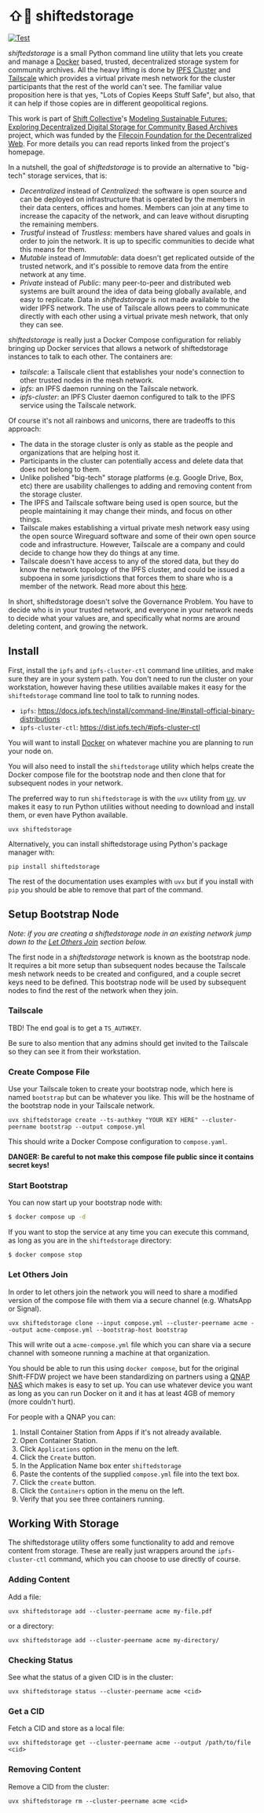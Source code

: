 # ⇧📁 shiftedstorage

[![Test](https://github.com/historypin/shiftedstorage/actions/workflows/test.yml/badge.svg)](https://github.com/historypin/shiftedstorage/actions/workflows/test.yml)

*shiftedstorage* is a small Python command line utility that lets you create and manage a [Docker] based, trusted, decentralized storage system for community archives. All the heavy lifting is done by [IPFS Cluster] and [Tailscale] which provides a virtual private mesh network for the cluster participants that the rest of the world can't see. The familiar value proposition here is that yes, "Lots of Copies Keeps Stuff Safe", but also, that it can help if those copies are in different geopolitical regions.

This work is part of [Shift Collective]'s [Modeling Sustainable Futures: Exploring Decentralized Digital Storage for Community Based Archives] project, which was funded by the [Filecoin Foundation for the Decentralized Web]. For more details you can read reports linked from the project's homepage.

In a nutshell, the goal of *shiftedstorage* is to provide an alternative to "big-tech" storage services, that is:

- *Decentralized* instead of *Centralized*: the software is open source and can
  be deployed on infrastructure that is operated by the members in their data centers,
  offices and homes. Members can join at any time to increase the capacity of the
  network, and can leave without disrupting the remaining members.
- *Trustful* instead of *Trustless*: members have shared values and goals in
  order to join the network. It is up to specific communities to decide what this means for them.
- *Mutable* instead of *Immutable*: data doesn't get replicated outside of the
  trusted network, and it's possible to remove data from the entire network at
  any time.
- *Private* instead of *Public*: many peer-to-peer and distributed web systems
  are built around the idea of data being globally available, and easy to
  replicate. Data in *shiftedstorage* is not made available to the
  wider IPFS network. The use of Tailscale allows peers to communicate
  directly with each other using a virtual private mesh network, that only they
  can see.

*shiftedstorage* is really just a Docker Compose configuration for reliably bringing up Docker services that allows a network of shiftedstorage instances to talk to each other. The containers are:

* *tailscale*: a Tailscale client that establishes your node's connection to other trusted nodes in the mesh network.
* *ipfs*: an IPFS daemon running on the Tailscale network.
* *ipfs-cluster*: an IPFS Cluster daemon configured to talk to the IPFS service using the Tailscale network.

Of course it's not all rainbows and unicorns, there are tradeoffs to this approach:

* The data in the storage cluster is only as stable as the people and organizations that are helping host it.
* Participants in the cluster can potentially access and delete data that does not belong to them.
* Unlike polished "big-tech" storage platforms (e.g. Google Drive, Box, etc) there are usability challenges to adding and removing content from the storage cluster.
* The IPFS and Tailscale software being used is open source, but the people maintaining it may change their minds, and focus on other things.
* Tailscale makes establishing a virtual private mesh network easy using the open source Wireguard software and some of their own open source code and infrastructure. However, Tailscale are a company and could decide to change how they do things at any time.
* Tailscale doesn't have access to any of the stored data, but they do know the network topology of the IPFS cluster, and could be issued a subpoena in some jurisdictions that forces them to share who is a member of the network. Read more about this [here](https://tailscale.com/blog/tailscale-privacy-anonymity).

In short, shiftedstorage doesn't solve the Governance Problem. You have to decide who is in your trusted network, and everyone in your network needs to decide what your values are, and specifically what norms are around deleting content, and growing the network.

## Install

First, install the `ipfs` and `ipfs-cluster-ctl` command line utilities, and make sure they are in your system path. You don't need to run the cluster on your workstation, however having these utilities available makes it easy for the `shiftedstorage` command line tool to talk to running nodes.

* `ipfs`: https://docs.ipfs.tech/install/command-line/#install-official-binary-distributions
* `ipfs-cluster-ctl`: https://dist.ipfs.tech/#ipfs-cluster-ctl

You will want to install [Docker] on whatever machine you are planning to run your node on.

You will also need to install the `shiftedstorage` utility which helps create the Docker compose file for the bootstrap node and then clone that for subsequent nodes in your network.

The preferred way to run `shiftedstorage` is with the `uvx` utility from [uv]. uv makes it easy to run Python utilities without needing to download and install them, or even have Python available.

```
uvx shiftedstorage
```

Alternatively, you can install shiftedstorage using Python's package manager with:

```
pip install shiftedstorage
```

The rest of the documentation uses examples with `uvx` but if you install with `pip` you should be able to remove that part of the command.

## Setup Bootstrap Node

*Note: if you are creating a shiftedstorage node in an existing network jump down to the [Let Others Join](#let-others-join) section below.*

The first node in a *shiftedstorage* network is known as the bootstrap node. It requires a bit more setup than subsequent nodes because the Tailscale mesh network needs to be created and configured, and a couple secret keys need to be defined. This bootstrap node will be used by subsequent nodes to find the rest of the network when they join.

### Tailscale

TBD! The end goal is to get a `TS_AUTHKEY`.

Be sure to also mention that any admins should get invited to the Tailscale so they can see it from their workstation.

### Create Compose File

Use your Tailscale token to create your bootstrap node, which here is named `bootstrap` but can be whatever you like. This will be the hostname of the bootstrap node in your Tailscale network.

```
uvx shiftedstorage create --ts-authkey "YOUR KEY HERE" --cluster-peername bootstrap --output compose.yml
```

This should write a Docker Compose configuration to `compose.yaml`.

**DANGER: Be careful to not make this compose file public since it contains secret keys!**

### Start Bootstrap

You can now start up your bootstrap node with:

```bash
$ docker compose up -d
```

If you want to stop the service at any time you can execute this command, as long as you are in the `shiftedstorage` directory:

```
$ docker compose stop
```

### Let Others Join

In order to let others join the network you will need to share a modified version of the compose file with them via a secure channel (e.g. WhatsApp or Signal).

```
uvx shiftedstorage clone --input compose.yml --cluster-peername acme --output acme-compose.yml --bootstrap-host bootstrap
```

This will write out a `acme-compose.yml` file which you can share via a secure channel with someone running a machine at that organization.

You should be able to run this using `docker compose`, but for the original Shift-FFDW project we have been standardizing on partners using a [QNAP NAS](https://www.qnap.com/en-us/product/tbs-h574tx) which makes is easy to set up. You can use whatever device you want as long as you can run Docker on it and it has at least 4GB of memory (more couldn't hurt).

For people with a QNAP you can:

1. Install Container Station from Apps if it's not already available.
2. Open Container Station.
3. Click `Applications` option in the menu on the left.
4. Click the `Create` button.
5. In the Application Name box enter `shiftedstorage`
6. Paste the contents of the supplied `compose.yml` file into the text box.
7. Click the `create` button.
8. Click the `Containers` option in the menu on the left.
9. Verify that you see three containers running.

## Working With Storage

The shiftedstorage utility offers some functionality to add and remove content from storage. These are really just wrappers around the `ipfs-cluster-ctl` command, which you can choose to use directly of course.

### Adding Content

Add a file:

```
uvx shiftedstorage add --cluster-peername acme my-file.pdf
```

or a directory:

```
uvx shiftedstorage add --cluster-peername acme my-directory/
```

### Checking Status

See what the status of a given CID is in the cluster:

```
uvx shiftedstorage status --cluster-peername acme <cid>
```

### Get a CID

Fetch a CID and store as a local file:

```
uvx shiftedstorage get --cluster-peername acme --output /path/to/file <cid>
```

### Removing Content

Remove a CID from the cluster:

```
uvx shiftedstorage rm --cluster-peername acme <cid>
```

[uv]: https://docs.astral.sh/uv/getting-started/installation/
[Docker]: https://www.docker.com/get-started/
[Tailscale]: https://tailscale.com/
[IPFS Cluster]: https://ipfscluster.io/
[Git]: https://git-scm.com/
[Filecoin Foundation for the Decentralized Web]: https://ffdweb.org/
[Modeling Sustainable Futures: Exploring Decentralized Digital Storage for Community Based Archives]: https://www.shiftcollective.us/ffdw
[Shift Collective]: https://www.shiftcollective.us/
